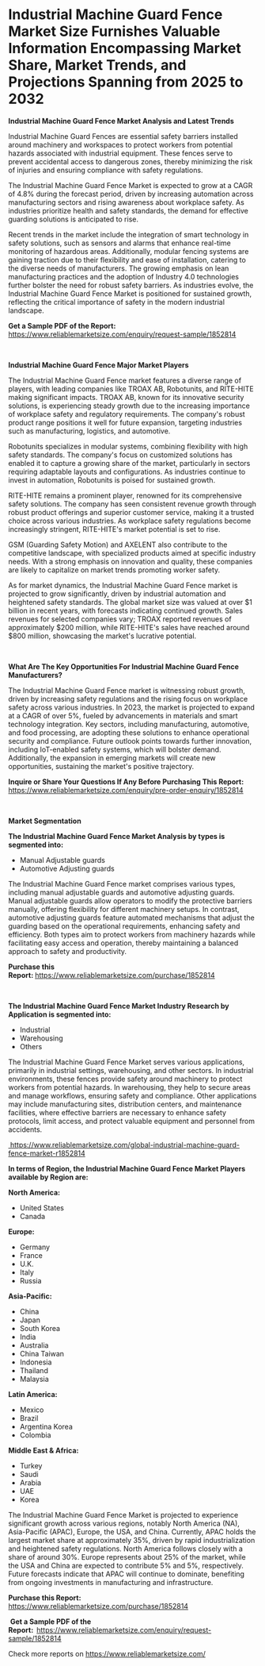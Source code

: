 <p><h1>Industrial Machine Guard Fence Market Size Furnishes Valuable Information Encompassing Market Share, Market Trends, and Projections Spanning from 2025 to 2032</h1></p><p><strong>Industrial Machine Guard Fence Market Analysis and Latest Trends</strong></p>
<p><p>Industrial Machine Guard Fences are essential safety barriers installed around machinery and workspaces to protect workers from potential hazards associated with industrial equipment. These fences serve to prevent accidental access to dangerous zones, thereby minimizing the risk of injuries and ensuring compliance with safety regulations. </p><p>The Industrial Machine Guard Fence Market is expected to grow at a CAGR of 4.8% during the forecast period, driven by increasing automation across manufacturing sectors and rising awareness about workplace safety. As industries prioritize health and safety standards, the demand for effective guarding solutions is anticipated to rise. </p><p>Recent trends in the market include the integration of smart technology in safety solutions, such as sensors and alarms that enhance real-time monitoring of hazardous areas. Additionally, modular fencing systems are gaining traction due to their flexibility and ease of installation, catering to the diverse needs of manufacturers. The growing emphasis on lean manufacturing practices and the adoption of Industry 4.0 technologies further bolster the need for robust safety barriers. As industries evolve, the Industrial Machine Guard Fence Market is positioned for sustained growth, reflecting the critical importance of safety in the modern industrial landscape.</p></p>
<p><strong>Get a Sample PDF of the Report:&nbsp;</strong> <a href="https://www.reliablemarketsize.com/enquiry/request-sample/1852814?utm_campaign=2744&utm_medium=2&utm_source=Github&utm_content=ia&utm_term=12042025&utm_id=industrial-machine-guard-fence">https://www.reliablemarketsize.com/enquiry/request-sample/1852814</a></p>
<p>&nbsp;</p>
<p><strong>Industrial Machine Guard Fence Major Market Players</strong></p>
<p><p>The Industrial Machine Guard Fence market features a diverse range of players, with leading companies like TROAX AB, Robotunits, and RITE-HITE making significant impacts. TROAX AB, known for its innovative security solutions, is experiencing steady growth due to the increasing importance of workplace safety and regulatory requirements. The company's robust product range positions it well for future expansion, targeting industries such as manufacturing, logistics, and automotive.</p><p>Robotunits specializes in modular systems, combining flexibility with high safety standards. The company's focus on customized solutions has enabled it to capture a growing share of the market, particularly in sectors requiring adaptable layouts and configurations. As industries continue to invest in automation, Robotunits is poised for sustained growth.</p><p>RITE-HITE remains a prominent player, renowned for its comprehensive safety solutions. The company has seen consistent revenue growth through robust product offerings and superior customer service, making it a trusted choice across various industries. As workplace safety regulations become increasingly stringent, RITE-HITE's market potential is set to rise.</p><p>GSM (Guarding Safety Motion) and AXELENT also contribute to the competitive landscape, with specialized products aimed at specific industry needs. With a strong emphasis on innovation and quality, these companies are likely to capitalize on market trends promoting worker safety.</p><p>As for market dynamics, the Industrial Machine Guard Fence market is projected to grow significantly, driven by industrial automation and heightened safety standards. The global market size was valued at over $1 billion in recent years, with forecasts indicating continued growth. Sales revenues for selected companies vary; TROAX reported revenues of approximately $200 million, while RITE-HITE's sales have reached around $800 million, showcasing the market's lucrative potential.</p></p>
<p>&nbsp;</p>
<p><strong>What Are The Key Opportunities For Industrial Machine Guard Fence Manufacturers?</strong></p>
<p><p>The Industrial Machine Guard Fence market is witnessing robust growth, driven by increasing safety regulations and the rising focus on workplace safety across various industries. In 2023, the market is projected to expand at a CAGR of over 5%, fueled by advancements in materials and smart technology integration. Key sectors, including manufacturing, automotive, and food processing, are adopting these solutions to enhance operational security and compliance. Future outlook points towards further innovation, including IoT-enabled safety systems, which will bolster demand. Additionally, the expansion in emerging markets will create new opportunities, sustaining the market's positive trajectory.</p></p>
<p><strong>Inquire or Share Your Questions If Any Before Purchasing This Report:</strong> <a href="https://www.reliablemarketsize.com/enquiry/pre-order-enquiry/1852814?utm_campaign=2744&utm_medium=2&utm_source=Github&utm_content=ia&utm_term=12042025&utm_id=industrial-machine-guard-fence">https://www.reliablemarketsize.com/enquiry/pre-order-enquiry/1852814</a></p>
<p>&nbsp;</p>
<p><strong>Market Segmentation</strong></p>
<p><strong>The Industrial Machine Guard Fence Market Analysis by types is segmented into:</strong></p>
<p><ul><li>Manual Adjustable guards</li><li>Automotive Adjusting guards</li></ul></p>
<p><p>The Industrial Machine Guard Fence market comprises various types, including manual adjustable guards and automotive adjusting guards. Manual adjustable guards allow operators to modify the protective barriers manually, offering flexibility for different machinery setups. In contrast, automotive adjusting guards feature automated mechanisms that adjust the guarding based on the operational requirements, enhancing safety and efficiency. Both types aim to protect workers from machinery hazards while facilitating easy access and operation, thereby maintaining a balanced approach to safety and productivity.</p></p>
<p><strong>Purchase this Report:&nbsp;</strong><a href="https://www.reliablemarketsize.com/purchase/1852814?utm_campaign=2744&utm_medium=2&utm_source=Github&utm_content=ia&utm_term=12042025&utm_id=industrial-machine-guard-fence">https://www.reliablemarketsize.com/purchase/1852814</a></p>
<p>&nbsp;</p>
<p><strong>The Industrial Machine Guard Fence Market Industry Research by Application is segmented into:</strong></p>
<p><ul><li>Industrial</li><li>Warehousing</li><li>Others</li></ul></p>
<p><p>The Industrial Machine Guard Fence Market serves various applications, primarily in industrial settings, warehousing, and other sectors. In industrial environments, these fences provide safety around machinery to protect workers from potential hazards. In warehousing, they help to secure areas and manage workflows, ensuring safety and compliance. Other applications may include manufacturing sites, distribution centers, and maintenance facilities, where effective barriers are necessary to enhance safety protocols, limit access, and protect valuable equipment and personnel from accidents.</p></p>
<p><a href="https://www.reliablemarketsize.com/global-industrial-machine-guard-fence-market-r1852814?utm_campaign=2744&utm_medium=2&utm_source=Github&utm_content=ia&utm_term=12042025&utm_id=industrial-machine-guard-fence">&nbsp;https://www.reliablemarketsize.com/global-industrial-machine-guard-fence-market-r1852814</a></p>
<p><strong>In terms of Region, the Industrial Machine Guard Fence Market Players available by Region are:</strong></p>
<p>
    <p> <strong> North America: </strong>
        <ul>
            <li>United States</li>
            <li>Canada</li>
        </ul>
        </p> 
    <p> <strong> Europe: </strong>
        <ul>
            <li>Germany</li>
            <li>France</li>
            <li>U.K.</li>
            <li>Italy</li>
            <li>Russia</li>
        </ul>
        </p> 
    <p> <strong> Asia-Pacific: </strong>
        <ul>
            <li>China</li>
            <li>Japan</li>
            <li>South Korea</li>
            <li>India</li>
            <li>Australia</li>
            <li>China Taiwan</li>
            <li>Indonesia</li>
            <li>Thailand</li>
            <li>Malaysia</li>
        </ul>
        </p> 
    <p> <strong> Latin America: </strong>
        <ul>
            <li>Mexico</li>
            <li>Brazil</li>
            <li>Argentina Korea</li>
            <li>Colombia</li>
        </ul>
        </p> 
    <p> <strong> Middle East & Africa: </strong>
        <ul>
            <li>Turkey</li>
            <li>Saudi</li>
            <li>Arabia</li>
            <li>UAE</li>
            <li>Korea</li>
        </ul>
    </p>
    </p>
<p><p>The Industrial Machine Guard Fence Market is projected to experience significant growth across various regions, notably North America (NA), Asia-Pacific (APAC), Europe, the USA, and China. Currently, APAC holds the largest market share at approximately 35%, driven by rapid industrialization and heightened safety regulations. North America follows closely with a share of around 30%. Europe represents about 25% of the market, while the USA and China are expected to contribute 5% and 5%, respectively. Future forecasts indicate that APAC will continue to dominate, benefiting from ongoing investments in manufacturing and infrastructure.</p></p>
<p><strong>Purchase this Report: </strong><a href="https://www.reliablemarketsize.com/purchase/1852814?utm_campaign=2744&utm_medium=2&utm_source=Github&utm_content=ia&utm_term=12042025&utm_id=industrial-machine-guard-fence">https://www.reliablemarketsize.com/purchase/1852814</a></p>
<p>&nbsp;<strong>Get a Sample PDF of the Report:&nbsp;&nbsp;</strong><a href="https://www.reliablemarketsize.com/enquiry/request-sample/1852814?utm_campaign=2744&utm_medium=2&utm_source=Github&utm_content=ia&utm_term=12042025&utm_id=industrial-machine-guard-fence">https://www.reliablemarketsize.com/enquiry/request-sample/1852814</a></p>
<p><strong></strong></p>
<p>Check more reports on <a href="https://www.reliablemarketsize.com/?utm_campaign=2744&utm_medium=2&utm_source=Github&utm_content=ia&utm_term=12042025&utm_id=industrial-machine-guard-fence">https://www.reliablemarketsize.com/</a></p>